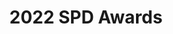 ---
attached_collection: collections/barron-s-las-vegas-reopenning.md
attached_link: 
block_aspect_ratio: ratio-5x4
blog_block_cover: https://d1sf55qlb7p6hz.cloudfront.net/rieser-spd_LV-1.jpg
blog_header: 
caption: "Barron’s: Las Vegas Presses Its’s Luck in the Postpandemic Era"
content: >-
  Excited to learn that my
  [**_Barron’s_**](https://jesserieser.com/collections/barrons-lasvegas) cover
  story _Fortunes Rise Anew in the City of Second Chances_⁠ was selected as a
  Merit Winner in the 2022 SPD (Society of Publication Designer) 57 awards.


  “Las Vegas is coming back to life.


  The pandemic hit Las Vegas hard in March 2020. Gambling is often resilient
  during economic downturns, but it’s difficult to maintain business as usual
  when casinos are shut down for nearly three months.


  Convention business dried up, too. And with none of the buffets or signature
  shows open and lockdowns in place, leisure travel froze. Thousands of workers
  whose livelihood is tied to the 24/7 bustle of Sin City were suddenly out of
  work.


  Now, lifted by a surge of leisure travelers, Las Vegas is shaking off the
  pandemic’s grip and staging a comeback.⁠⁠"


  Thank you to jurors Joseph Hutchinson Creative Director of Rolling Stone, Nick
  Mrozzowski Creative Director of Hello Alice, Amy Feitelberg Art Director of
  Photography for Square, Robert Newman Creative Director This Old House, and
  [J](https://www.instagram.com/jarmus3/) Armus Creative Director of Jarmus
  Design. ⁠
date: 
news_category:
  - awards
theme_color: "#FFDAA3"
title: 2022 SPD Awards
seo:
  meta_description: 
  meta_title: 
post_blocks:
  - _bookshop_name: posts/media-element-static
    caption: 
    image: https://d1sf55qlb7p6hz.cloudfront.net/rieser-spd_LV-3.jpg
    width: 50
  - _bookshop_name: posts/media-element-static
    caption: 
    image: https://d1sf55qlb7p6hz.cloudfront.net/rieser-spd_LV-4.jpg
    width: 50
  - _bookshop_name: posts/media-row-static
  - _bookshop_name: posts/media-element-static
    caption: 
    image: https://d1sf55qlb7p6hz.cloudfront.net/rieser-spd_LV-5.jpg
    width: 50
  - _bookshop_name: posts/media-element-static
    caption: 
    image: https://d1sf55qlb7p6hz.cloudfront.net/rieser-spd_LV-6.jpg
    width: 50
  - _bookshop_name: posts/media-row-static
  - _bookshop_name: posts/media-element-static
    caption: 
    image: https://d1sf55qlb7p6hz.cloudfront.net/rieser-spd_LV-7.jpg
    width: 33
  - _bookshop_name: posts/media-element-static
    caption: 
    image: https://d1sf55qlb7p6hz.cloudfront.net/rieser-spd_LV-8.jpg
    width: 33
  - _bookshop_name: posts/media-element-static
    caption: 
    image: https://d1sf55qlb7p6hz.cloudfront.net/rieser-spd_LV-9.jpg
    width: 33
  - _bookshop_name: posts/media-row-static
  - _bookshop_name: posts/media-element-static
    caption: 
    image: https://d1sf55qlb7p6hz.cloudfront.net/rieser-spd_LV-10.jpg
    width: 66
  - _bookshop_name: posts/media-element-static
    caption: 
    image: https://d1sf55qlb7p6hz.cloudfront.net/rieser-spd_LV-11.jpg
    width: 33
  - _bookshop_name: posts/media-row-static
  - _bookshop_name: posts/media-element-static
    caption: 
    image: https://d1sf55qlb7p6hz.cloudfront.net/rieser-spd_LV-12.jpg
    width: 50
  - _bookshop_name: posts/media-element-static
    caption: 
    image: https://d1sf55qlb7p6hz.cloudfront.net/rieser-spd_LV-13.jpg
    width: 50
blog_slider:
  - _bookshop_name: posts/media-element-url
    image: https://d1sf55qlb7p6hz.cloudfront.net/rieser-spd_LV-2.jpg
  - _bookshop_name: posts/media-element-url
    image: https://d1sf55qlb7p6hz.cloudfront.net/rieser-spd_LV-1.jpg
---